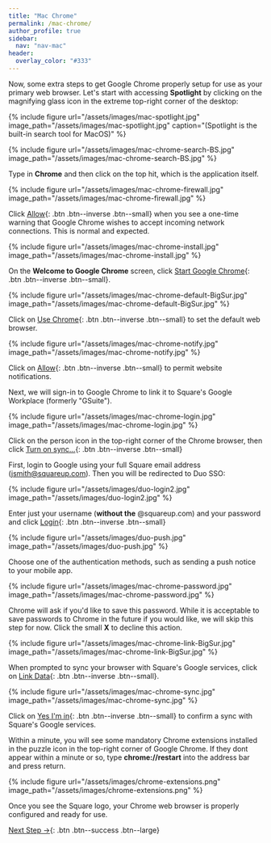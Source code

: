 ```yaml
---
title: "Mac Chrome"
permalink: /mac-chrome/
author_profile: true
sidebar:
  nav: "nav-mac"
header:
  overlay_color: "#333"
---
```


Now, some extra steps to get Google Chrome properly setup for use as your primary web browser. Let's start with accessing __Spotlight__ by clicking on the magnifying glass icon in the extreme top-right corner of the desktop:

{% include figure url="/assets/images/mac-spotlight.jpg" image_path="/assets/images/mac-spotlight.jpg" caption="(Spotlight is the built-in search tool for MacOS)" %}

{% include figure url="/assets/images/mac-chrome-search-BS.jpg" image_path="/assets/images/mac-chrome-search-BS.jpg" %}

Type in __Chrome__ and then click on the top hit, which is the application itself.

{% include figure url="/assets/images/mac-chrome-firewall.jpg" image_path="/assets/images/mac-chrome-firewall.jpg" %}

Click [Allow](#install){: .btn .btn--inverse .btn--small} when you see a one-time warning that Google Chrome wishes to accept incoming network connections. This is normal and expected.

<a name="install"></a>
{% include figure url="/assets/images/mac-chrome-install.jpg" image_path="/assets/images/mac-chrome-install.jpg"  %}

On the __Welcome to Google Chrome__ screen, click [Start Google Chrome](#default){: .btn .btn--inverse .btn--small}.

<a name="default"></a>
{% include figure url="/assets/images/mac-chrome-default-BigSur.jpg" image_path="/assets/images/mac-chrome-default-BigSur.jpg"  %}

Click on [Use Chrome](#notify){: .btn .btn--inverse .btn--small} to set the default web browser.

<a name="notify"></a>
{% include figure url="/assets/images/mac-chrome-notify.jpg" image_path="/assets/images/mac-chrome-notify.jpg"  %}

Click on [Allow](#sync){: .btn .btn--inverse .btn--small} to permit website notifications.

<a name="sync"></a>
Next, we will sign-in to Google Chrome to link it to Square's Google Workplace (formerly "GSuite").

{% include figure url="/assets/images/mac-chrome-login.jpg" image_path="/assets/images/mac-chrome-login.jpg"  %}

Click on the person icon in the top-right corner of the Chrome browser, then click [Turn on sync...](#synced){: .btn .btn--inverse .btn--small}

<a name="synced"></a>
First, login to Google using your full Square email address (jsmith@squareup.com). Then you will be redirected to Duo SSO:

<a name="duo"></a>
{% include figure url="/assets/images/duo-login2.jpg" image_path="/assets/images/duo-login2.jpg" %}

Enter just your username (**without the** @squareup.com) and your password and click [Login](#push){: .btn .btn--inverse .btn--small}

<a name="push"></a>
{% include figure url="/assets/images/duo-push.jpg" image_path="/assets/images/duo-push.jpg"  %}

Choose one of the authentication methods, such as sending a push notice to your mobile app.

{% include figure url="/assets/images/mac-chrome-password.jpg" image_path="/assets/images/mac-chrome-password.jpg"  %}

Chrome will ask if you'd like to save this password. While it is acceptable to save passwords to Chrome in the future if you would like, we will skip this step for now. Click the small __X__ to decline this action.

{% include figure url="/assets/images/mac-chrome-link-BigSur.jpg" image_path="/assets/images/mac-chrome-link-BigSur.jpg"  %}

When prompted to sync your browser with Square's Google services, click on [Link Data](#link){: .btn .btn--inverse .btn--small}.

<a name="link"></a>
{% include figure url="/assets/images/mac-chrome-sync.jpg" image_path="/assets/images/mac-chrome-sync.jpg"  %}

Click on [Yes I'm in](#yes){: .btn .btn--inverse .btn--small} to confirm a sync with Square's Google services.

<a name="yes"></a>
Within a minute, you will see some mandatory Chrome extensions installed in the puzzle icon in the top-right corner of Google Chrome. If they dont appear within a minute or so, type __chrome://restart__ into the address bar and press return.

{% include figure url="/assets/images/chrome-extensions.png" image_path="/assets/images/chrome-extensions.png" %}

Once you see the Square logo, your Chrome web browser is properly configured and ready for use.


[Next Step &rarr;](/mac-go/){: .btn .btn--success .btn--large}
